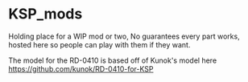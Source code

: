 # KSP_mods
Holding place for a WIP mod or two, No guarantees every part works, hosted here so people can play with them if they want.

The model for the RD-0410 is based off of Kunok's model here https://github.com/kunok/RD-0410-for-KSP
